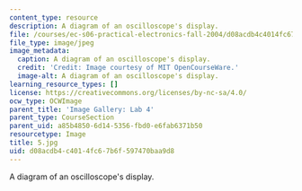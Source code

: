 ```yaml
---
content_type: resource
description: A diagram of an oscilloscope's display.
file: /courses/ec-s06-practical-electronics-fall-2004/d08acdb4c4014fc67b6f597470baa9d8_5.jpg
file_type: image/jpeg
image_metadata:
  caption: A diagram of an oscilloscope's display.
  credit: 'Credit: Image courtesy of MIT OpenCourseWare.'
  image-alt: A diagram of an oscilloscope's display.
learning_resource_types: []
license: https://creativecommons.org/licenses/by-nc-sa/4.0/
ocw_type: OCWImage
parent_title: 'Image Gallery: Lab 4'
parent_type: CourseSection
parent_uid: a85b4850-6d14-5356-fbd0-e6fab6371b50
resourcetype: Image
title: 5.jpg
uid: d08acdb4-c401-4fc6-7b6f-597470baa9d8
---
```

A diagram of an oscilloscope's display.